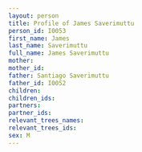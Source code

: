 ```yaml
---
layout: person
title: Profile of James Saverimuttu
person_id: I0053
first_name: James
last_name: Saverimuttu
full_name: James Saverimuttu
mother: 
mother_id: 
father: Santiago Saverimuttu
father_id: I0052
children:
children_ids:
partners:
partner_ids:
relevant_trees_names:
relevant_trees_ids:
sex: M
---
```


